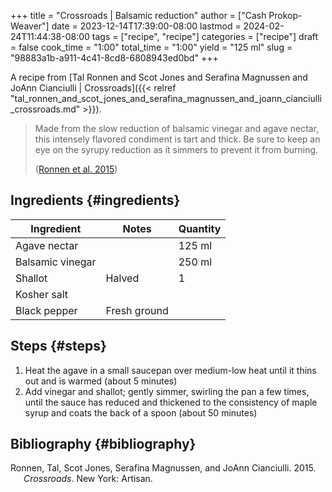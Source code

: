 +++
title = "Crossroads | Balsamic reduction"
author = ["Cash Prokop-Weaver"]
date = 2023-12-14T17:39:00-08:00
lastmod = 2024-02-24T11:44:38-08:00
tags = ["recipe", "recipe"]
categories = ["recipe"]
draft = false
cook_time = "1:00"
total_time = "1:00"
yield = "125 ml"
slug = "98883a1b-a911-4c41-8cd8-6808943ed0bd"
+++

A recipe from [Tal Ronnen and Scot Jones and Serafina Magnussen and JoAnn Cianciulli | Crossroads]({{< relref "tal_ronnen_and_scot_jones_and_serafina_magnussen_and_joann_cianciulli_crossroads.md" >}}).

> Made from the slow reduction of balsamic vinegar and agave nectar, this intensely flavored condiment is tart and thick. Be sure to keep an eye on the syrupy reduction as it simmers to prevent it from burning.
>
> (<a href="#citeproc_bib_item_1">Ronnen et al. 2015</a>)


## Ingredients {#ingredients}

<div class="ingredients">

| Ingredient       | Notes        | Quantity |
|------------------|--------------|----------|
| Agave nectar     |              | 125 ml   |
| Balsamic vinegar |              | 250 ml   |
| Shallot          | Halved       | 1        |
| Kosher salt      |              |          |
| Black pepper     | Fresh ground |          |

</div>


## Steps {#steps}

1.  Heat the agave in a small saucepan over medium-low heat until it thins out and is warmed (about 5 minutes)
2.  Add vinegar and shallot; gently simmer, swirling the pan a few times, until the sauce has reduced and thickened to the consistency of maple syrup and coats the back of a spoon (about 50 minutes)


## Bibliography {#bibliography}

<style>.csl-entry{text-indent: -1.5em; margin-left: 1.5em;}</style><div class="csl-bib-body">
  <div class="csl-entry"><a id="citeproc_bib_item_1"></a>Ronnen, Tal, Scot Jones, Serafina Magnussen, and JoAnn Cianciulli. 2015. <i>Crossroads</i>. New York: Artisan.</div>
</div>
